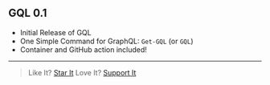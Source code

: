 ## GQL 0.1

* Initial Release of GQL
* One Simple Command for GraphQL: `Get-GQL` (or `GQL`)
* Container and GitHub action included!

---

> Like It? [Star It](https://github.com/PowerShellWeb/WebSocket)
> Love It? [Support It](https://github.com/sponsors/StartAutomating)
